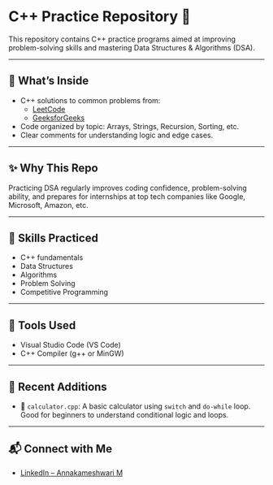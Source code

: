 # C++ Practice Repository 🧠

This repository contains C++ practice programs aimed at improving problem-solving skills and mastering Data Structures & Algorithms (DSA).

---

## 📘 What’s Inside

- C++ solutions to common problems from:
  - [LeetCode](https://leetcode.com/)
  - [GeeksforGeeks](https://www.geeksforgeeks.org/)
- Code organized by topic: Arrays, Strings, Recursion, Sorting, etc.
- Clear comments for understanding logic and edge cases.

---

## ✨ Why This Repo

Practicing DSA regularly improves coding confidence, problem-solving ability, and prepares for internships at top tech companies like Google, Microsoft, Amazon, etc.

---

## 🚀 Skills Practiced

- C++ fundamentals  
- Data Structures  
- Algorithms  
- Problem Solving  
- Competitive Programming  

---

## 🧰 Tools Used

- Visual Studio Code (VS Code)  
- C++ Compiler (g++ or MinGW)

---

## 📝 Recent Additions

- 🔹 `calculator.cpp`: A basic calculator using `switch` and `do-while` loop.  
  Good for beginners to understand conditional logic and loops.

---

## 📬 Connect with Me

- [LinkedIn – Annakameshwari M](https://www.linkedin.com/in/annakameshwari-m)

